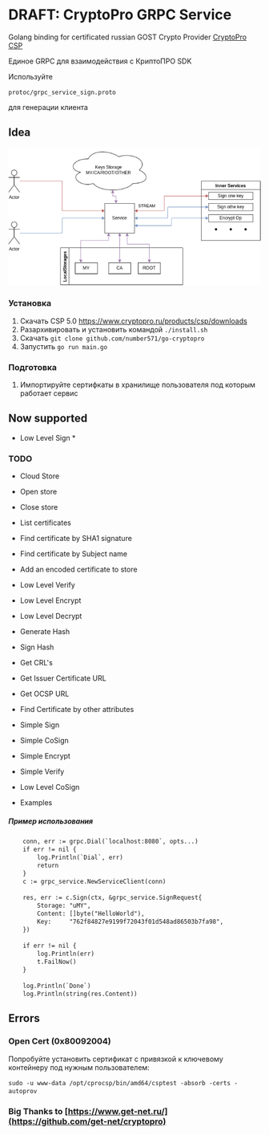 # DRAFT: CryptoPro GRPC Service

Golang binding for certificated russian GOST Crypto
Provider [CryptoPro CSP](https://cryptopro.ru/products/cryptopro-csp)

Единое GRPC для взаимодействия с КриптоПРО SDK

Используйте
```
protoc/grpc_service_sign.proto
```
для генерации клиента

## Idea

![Idea](docs/overview.png)

### Установка
1. Скачать CSP 5.0 https://www.cryptopro.ru/products/csp/downloads
2. Разархивировать и установить командой `./install.sh`
3. Скачать `git clone github.com/number571/go-cryptopro`
4. Запустить `go run main.go`

### Подготовка

1. Импортируйте сертифкаты в хранилище пользователя под которым работает сервис


## Now supported
* Low Level Sign *

### TODO
* Cloud Store
* Open store
* Close store
* List certificates
* Find certificate by SHA1 signature
* Find certificate by Subject name
* Add an encoded certificate to store
* Low Level Verify
* Low Level Encrypt
* Low Level Decrypt
* Generate Hash
* Sign Hash
* Get CRL's
* Get Issuer Certificate URL
* Get OCSP URL

* Find Certificate by other attributes
* Simple Sign
* Simple CoSign
* Simple Encrypt
* Simple Verify
* Low Level CoSign
* Examples

##### Пример использования
```
	conn, err := grpc.Dial(`localhost:8080`, opts...)
	if err != nil {
		log.Println(`Dial`, err)
		return
	}
	c := grpc_service.NewServiceClient(conn)

	res, err := c.Sign(ctx, &grpc_service.SignRequest{
		Storage: "uMY",
		Content: []byte("HelloWorld"),
		Key:     "762f84827e9199f72043f01d548ad86503b7fa98",
	})

	if err != nil {
		log.Println(err)
		t.FailNow()
	}

	log.Println(`Done`)
	log.Println(string(res.Content))
```


## Errors 

### Open Cert (0x80092004)

Попробуйте установить сертификат с привязкой к ключевому контейнеру под нужным пользователем:
```
sudo -u www-data /opt/cprocsp/bin/amd64/csptest -absorb -certs -autoprov
```


### Big Thanks to [https://www.get-net.ru/](https://github.com/get-net/cryptopro)